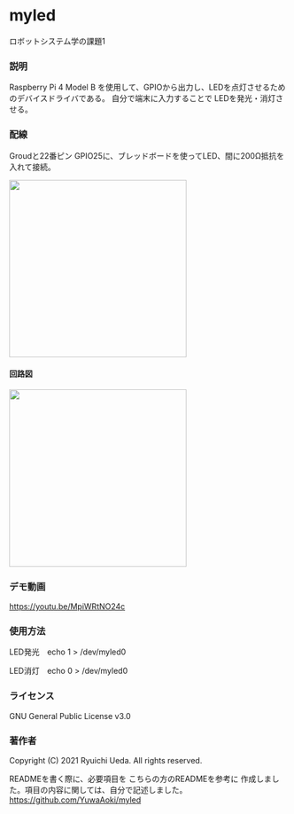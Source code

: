 # myled
ロボットシステム学の課題1

### 説明
Raspberry Pi 4 Model B を使用して、GPIOから出力し、LEDを点灯させるためのデバイスドライバである。
自分で端末に入力することで LEDを発光・消灯させる。

### 配線
Groudと22番ピン GPIO25に、ブレッドボードを使ってLED、間に200Ω抵抗を入れて接続。

<img src="https://user-images.githubusercontent.com/93691873/146097169-59c92616-35e7-445e-a3e3-017734a13416.jpg" width="320px">

#### 回路図

<img src="https://user-images.githubusercontent.com/93691873/146373074-89b9f7fa-d537-4371-8747-0ad10247aa32.jpg" width="320px">

### デモ動画
https://youtu.be/MpiWRtNO24c

### 使用方法
LED発光　echo 1 > /dev/myled0

LED消灯　echo 0 > /dev/myled0

### ライセンス
GNU General Public License v3.0

### 著作者
Copyright (C) 2021 Ryuichi Ueda. All rights reserved.

READMEを書く際に、必要項目を こちらの方のREADMEを参考に
作成しました。項目の内容に関しては、自分で記述しました。
https://github.com/YuwaAoki/myled
